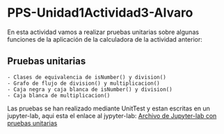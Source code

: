 # PPS-Unidad1Actividad3-Alvaro

En esta actividad vamos a realizar pruebas unitarias sobre algunas funciones de la aplicación de la calculadora de la actividad anterior:

## Pruebas unitarias
~~~
- Clases de equivalencia de isNumber() y division()
- Grafo de flujo de division() y multiplicacion()
- Caja negra y caja blanca de isNumber() y division()
- Caja blanca de multiplicacion()
~~~

Las pruebas se han realizado mediante UnitTest y estan escritas en un jupyter-lab, aqui esta el enlace al jypyter-lab:
[Archivo de Jupyter-lab con pruebas unitarias](PruebasUnitarias-calculadora.ipynb)
